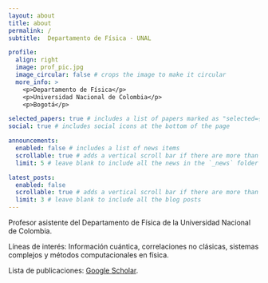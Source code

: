 ```yaml
---
layout: about
title: about
permalink: /
subtitle:  Departamento de Física - UNAL

profile:
  align: right
  image: prof_pic.jpg
  image_circular: false # crops the image to make it circular
  more_info: >
    <p>Departamento de Física</p>
    <p>Universidad Nacional de Colombia</p>
    <p>Bogotá</p>

selected_papers: true # includes a list of papers marked as "selected={true}"
social: true # includes social icons at the bottom of the page

announcements:
  enabled: false # includes a list of news items
  scrollable: true # adds a vertical scroll bar if there are more than 3 news items
  limit: 5 # leave blank to include all the news in the `_news` folder

latest_posts:
  enabled: false
  scrollable: true # adds a vertical scroll bar if there are more than 3 new posts items
  limit: 3 # leave blank to include all the blog posts
---
```


Profesor asistente del Departamento de Física de la Universidad Nacional de Colombia. 

Líneas de interés: Información cuántica, correlaciones no clásicas, sistemas complejos y métodos computacionales en física.

Lista de publicaciones: [Google Scholar](https://scholar.google.com/citations?user=6SS0uvwAAAAJ).
